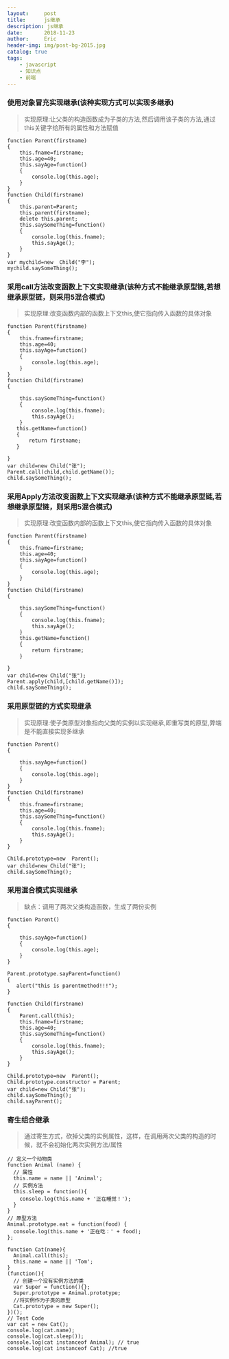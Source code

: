 ```yaml
---
layout:     post
title:      js继承
description: js继承
date:       2018-11-23
author:     Eric
header-img: img/post-bg-2015.jpg
catalog: true
tags:
    - javascript
    - 知识点
    - 前端
---
```


### 使用对象冒充实现继承(该种实现方式可以实现多继承)
> 实现原理:让父类的构造函数成为子类的方法,然后调用该子类的方法,通过this关键字给所有的属性和方法赋值

```
function Parent(firstname)
{
    this.fname=firstname;
    this.age=40;
    this.sayAge=function()
    {
        console.log(this.age);
    }
}
function Child(firstname)
{
    this.parent=Parent;
    this.parent(firstname);
    delete this.parent;
    this.saySomeThing=function()
    {
        console.log(this.fname);
        this.sayAge();
    }
}
var mychild=new  Child("李");
mychild.saySomeThing();
```

### 采用call方法改变函数上下文实现继承(该种方式不能继承原型链,若想继承原型链，则采用5混合模式)
> 实现原理:改变函数内部的函数上下文this,使它指向传入函数的具体对象

```
function Parent(firstname)
{
    this.fname=firstname;
    this.age=40;
    this.sayAge=function()
    {
        console.log(this.age);
    }
}
function Child(firstname)
{

    this.saySomeThing=function()
    {
        console.log(this.fname);
        this.sayAge();
    }
   this.getName=function()
   {
       return firstname;
   }

}
var child=new Child("张");
Parent.call(child,child.getName());
child.saySomeThing();
```

### 采用Apply方法改变函数上下文实现继承(该种方式不能继承原型链,若想继承原型链，则采用5混合模式)
> 实现原理:改变函数内部的函数上下文this,使它指向传入函数的具体对象

```
function Parent(firstname)
{
    this.fname=firstname;
    this.age=40;
    this.sayAge=function()
    {
        console.log(this.age);
    }
}
function Child(firstname)
{

    this.saySomeThing=function()
    {
        console.log(this.fname);
        this.sayAge();
    }
    this.getName=function()
    {
        return firstname;
    }

}
var child=new Child("张");
Parent.apply(child,[child.getName()]);
child.saySomeThing();
```

### 采用原型链的方式实现继承
> 实现原理:使子类原型对象指向父类的实例以实现继承,即重写类的原型,弊端是不能直接实现多继承

```
function Parent()
{

    this.sayAge=function()
    {
        console.log(this.age);
    }
}
function Child(firstname)
{
    this.fname=firstname;
    this.age=40;
    this.saySomeThing=function()
    {
        console.log(this.fname);
        this.sayAge();
    }
}

Child.prototype=new  Parent();
var child=new Child("张");
child.saySomeThing();
```

### 采用混合模式实现继承
> 缺点：调用了两次父类构造函数，生成了两份实例

```
function Parent()
{

    this.sayAge=function()
    {
        console.log(this.age);
    }
}

Parent.prototype.sayParent=function()
{
   alert("this is parentmethod!!!");
}

function Child(firstname)
{
    Parent.call(this);
    this.fname=firstname;
    this.age=40;
    this.saySomeThing=function()
    {
        console.log(this.fname);
        this.sayAge();
    }
}

Child.prototype=new  Parent();
Child.prototype.constructor = Parent;
var child=new Child("张");
child.saySomeThing();
child.sayParent();
```

### 寄生组合继承
> 通过寄生方式，砍掉父类的实例属性，这样，在调用两次父类的构造的时候，就不会初始化两次实例方法/属性


```
// 定义一个动物类
function Animal (name) {
  // 属性
  this.name = name || 'Animal';
  // 实例方法
  this.sleep = function(){
    console.log(this.name + '正在睡觉！');
  }
}
// 原型方法
Animal.prototype.eat = function(food) {
  console.log(this.name + '正在吃：' + food);
};

function Cat(name){
  Animal.call(this);
  this.name = name || 'Tom';
}
(function(){
  // 创建一个没有实例方法的类
  var Super = function(){};
  Super.prototype = Animal.prototype;
  //将实例作为子类的原型
  Cat.prototype = new Super();
})();
// Test Code
var cat = new Cat();
console.log(cat.name);
console.log(cat.sleep());
console.log(cat instanceof Animal); // true
console.log(cat instanceof Cat); //true
```
